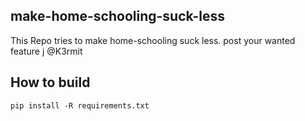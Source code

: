 ## make-home-schooling-suck-less
This Repo tries to make home-schooling suck less. 
post your wanted feature j @K3rmit 

##  How to build 

    pip install -R requirements.txt
